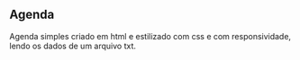 ## Agenda

Agenda simples criado em html e estilizado com css
e com responsividade, lendo os dados de um arquivo txt.




